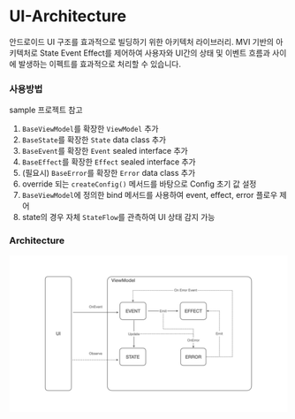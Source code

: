 # UI-Architecture
안드로이드 UI 구조를 효과적으로 빌딩하기 위한 아키텍처 라이브러리. MVI 기반의 아키텍처로 State Event Effect를 제어하여 사용자와 UI간의 상태 및 이벤트 흐름과 사이에 발생하는 이펙트를 효과적으로 처리할 수 있습니다.

### 사용방법

sample 프로젝트 참고
1. `BaseViewModel`를 확장한 `ViewModel` 추가
2. `BaseState`를 확장한 `State` data class 추가
3. `BaseEvent`를 확장한 `Event` sealed interface 추가
4. `BaseEffect`를 확장한 `Effect` sealed interface 추가
5. (필요시) `BaseError`를 확장한 `Error` data class 추가
6. override 되는 `createConfig()` 메서드를 바탕으로 Config 초기 값 설정
7. `BaseViewModel`에 정의한 bind 메서드를 사용하여 event, effect, error 플로우 제어
8. state의 경우 자체 `StateFlow`를 관측하여 UI 상태 감지 가능


### Architecture

![ui-architecture](./assets/ui-architecture.jpeg)

